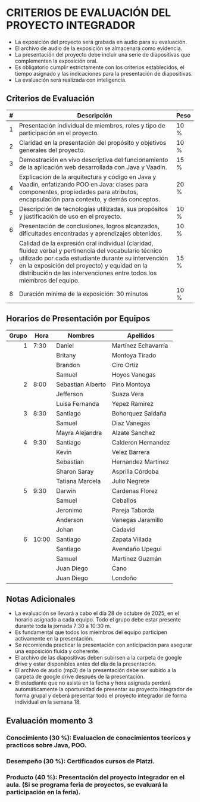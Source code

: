 # CRITERIOS DE EVALUACIÓN DEL PROYECTO INTEGRADOR

- La exposición del proyecto será grabada en audio para su evaluación.  
- El archivo de audio de la exposición se almacenará como evidencia.  
- La presentación del proyecto debe incluir una serie de diapositivas que complementen la exposición oral.  
- Es obligatorio cumplir estrictamente con los criterios establecidos, el tiempo asignado y las indicaciones para la presentación de diapositivas.  
- La evaluación será realizada con inteligencia.  

## Criterios de Evaluación

| # | Descripción | Peso |
|---|-------------|------|
| 1 | Presentación individual de miembros, roles y tipo de participación en el proyecto. | 10 % |
| 2 | Claridad en la presentación del propósito y objetivos generales del proyecto. | 10 % |
| 3 | Demostración en vivo descriptiva del funcionamiento de la aplicación web desarrollada con Java y Vaadin. | 15 % |
| 4 | Explicación de la arquitectura y código en Java y Vaadin, enfatizando POO en Java: clases para componentes, propiedades para atributos, encapsulación para contexto, y demás conceptos. | 20 % |
| 5 | Descripción de tecnologías utilizadas, sus propósitos y justificación de uso en el proyecto. | 10 % |
| 6 | Presentación de conclusiones, logros alcanzados, dificultades encontradas y aprendizajes obtenidos. | 10 % |
| 7 | Calidad de la expresión oral individual (claridad, fluidez verbal y pertinencia del vocabulario técnico utilizado por cada estudiante durante su intervención en la exposición del proyecto) y equidad en la distribución de las intervenciones entre todos los miembros del equipo. | 15 % |
| 8 | Duración mínima de la exposición: 30 minutos | 10 % |


## Horarios de Presentación por Equipos

| Grupo | Hora  | Nombres              | Apellidos           |
|--:|-------|----------------------|---------------------|
| 1 | 7:30  | Daniel               | Martínez Echavarría |
|   |       | Britany              | Montoya Tirado      |
|   |       | Brandon              | Ciro Ortiz          |
|   |       | Samuel               | Hoyos Vanegas       |
| 2 | 8:00  | Sebastian Alberto    | Pino Montoya        |
|   |       | Jefferson            | Suaza Vera          |
|   |       | Luisa Fernanda       | Yepez Ramirez       |
| 3 | 8:30  | Santiago             | Bohorquez Saldaña   |
|   |       | Samuel               | Diaz Vanegas        |
|   |       | Mayra Alejandra      | Alzate Sanchez      |
| 4 | 9:30  | Santiago             | Calderon Hernandez  |
|   |       | Kevin                | Velez Barrera       |
|   |       | Sebastian            | Hernandez Martinez  |
|   |       | Sharon Saray         | Asprilla Córdoba    |
|   |       | Tatiana Marcela      | Julio Negrete       |
| 5 | 9:30  | Darwin               | Cardenas Florez     |
|   |       | Samuel               | Ceballos            |
|   |       | Jeronimo             | Pareja Taborda      |
|   |       | Anderson             | Vanegas Jaramillo   |
|   |       | Johan                | Cadavid             |
| 6 | 10:00 | Santiago             | Zapata Villada      |
|   |       | Santiago             | Avendaño Upegui     |
|   |       | Samuel               | Martínez Guzmán     |
|   |       | Juan Diego           | Cano                |
|   |       | Juan Diego           | Londoño             |

## Notas Adicionales

- La evaluación se llevará a cabo el día 28 de octubre de 2025, en el horario asignado a cada equipo. Todo el grupo debe estar presente durante toda la jornada 7:30 a 10:30 m.
- Es fundamental que todos los miembros del equipo participen activamente en la presentación.
- Se recomienda practicar la presentación con anticipación para asegurar una exposición fluida y coherente.
- El archivo de las diapositivas deben subirsen a la carpeta de google drive y estar disponibles antes del día de la presentación.
- El archivo de audio (mp3) de la presentación debe ser subido a la carpeta de google drive después de la presentación.
- El estudiante que no asista en la fecha y hora asignada perderá automáticamente la oportunidad de presentar su proyecto integrador de forma grupal y deberá presentar todo el proyecto integrador de forma individual en la semana 18.

## Evaluación momento 3

### Conocimiento (30 %): Evaluacion de conocimientos teoricos y practicos sobre Java, POO.
### Desempeño (30 %): Certificados cursos de Platzi.
### Producto (40 %): Presentación del proyecto integrador en el aula. (Si se programa feria de proyectos, se evaluará la participación en la feria).   